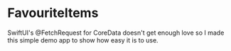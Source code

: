 # FavouriteItems
SwiftUI's @FetchRequest for CoreData doesn't get enough love so I made this simple demo app to show how easy it is to use.
